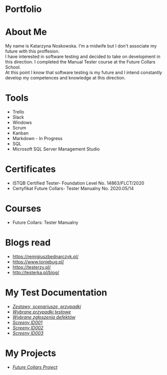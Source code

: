 # Portfolio

# About Me

My name is Katarzyna Noskowska. I'm a midwife but I don't associate my future with this proffesion.  
I have interested in software testing and decided to take on development in this direction.
I completed the Manual Tester course at the Future Collars School.  
At this point I know that software testing is my future and I intend constantly develop my competences and knowledge at this direction.  

# Tools
* Trello
* Slack
* Windows
* Scrum
* Kanban
* Markdown - In Progress
* SQL
* Microsoft SQL Server Management Studio

# Certificates
* ISTQB Certified Tester- Foundation Level No. 14863/FLCT/2020
* Certyfikat Future Collars- Tester Manualny No. 2020.05/14

# Courses
* Future Collars: Tester Manualny

# Blogs read
* <https://remigiuszbednarczyk.pl/>
* <https://www.toniebug.pl/>
* <https://testerzy.pl/>
* <http://testerka.pl/blog/>

# My Test Documentation
* *[Zestawy, scenariusze, przypadki](https://drive.google.com/file/d/1XK_LUcSw619DSrnC4q5L5LD8kuaMjeQl/view?usp=sharing)*
* *[Wybrane przypadki testowe](https://drive.google.com/drive/folders/1lz_n2pT5iZzBLm3bquW-xPvhbksxPzCr?usp=sharing)*
* *[Wybrane zgłoszenia defektów](https://drive.google.com/file/d/1LPDfbivC8aO2SBmbR4IOwsWQRES6K5OB/view?usp=sharing)*
* *[Screeny ID001](https://drive.google.com/drive/folders/1T2zGp17GlS3iECrSQcbcDtwry0lfuYBr?usp=sharing)*
* *[Screeny ID002](https://drive.google.com/drive/folders/1ix16WfVVS9rP43IZY2pbTsRJvXbPxdER?usp=sharing)*
* *[Screeny ID003](https://drive.google.com/drive/folders/17GPlIjvM1dicHt8_4dOoQvTz4t3om7oS?usp=sharing)*

# My Projects
* *[Future Collars Project](https://drive.google.com/drive/folders/1LL2Lm5w4ehxSleBBeNk-63_RMSqzsiNG?usp=sharing)*
